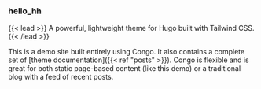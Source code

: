 

### hello_hh

{{< lead >}}
A powerful, lightweight theme for Hugo built with Tailwind CSS.
{{< /lead >}}

This is a demo site built entirely using Congo. It also contains a complete set of [theme documentation]({{< ref "posts" >}}). Congo is flexible and is great for both static page-based content (like this demo) or a traditional blog with a feed of recent posts.
